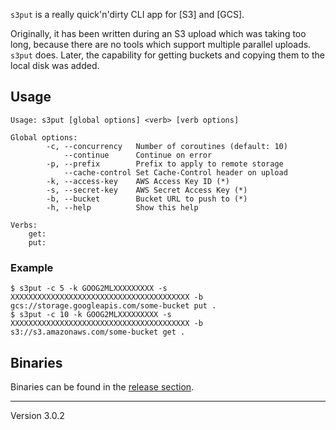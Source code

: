 `s3put` is a really quick'n'dirty CLI app for [S3] and [GCS].

Originally, it has been written during an S3 upload which was taking too long, because there are no tools which support multiple parallel uploads. `s3put` does.
Later, the capability for getting buckets and copying them to the local disk was added.

## Usage

	Usage: s3put [global options] <verb> [verb options]

	Global options:
			-c, --concurrency   Number of coroutines (default: 10)
				--continue      Continue on error
			-p, --prefix        Prefix to apply to remote storage
				--cache-control Set Cache-Control header on upload
			-k, --access-key    AWS Access Key ID (*)
			-s, --secret-key    AWS Secret Access Key (*)
			-b, --bucket        Bucket URL to push to (*)
			-h, --help          Show this help

	Verbs:
		get:
		put:

### Example

	$ s3put -c 5 -k GOOG2MLXXXXXXXXX -s XXXXXXXXXXXXXXXXXXXXXXXXXXXXXXXXXXXXXXXX -b gcs://storage.googleapis.com/some-bucket put .
	$ s3put -c 10 -k GOOG2MLXXXXXXXXX -s XXXXXXXXXXXXXXXXXXXXXXXXXXXXXXXXXXXXXXXX -b s3://s3.amazonaws.com/some-bucket get .

## Binaries

Binaries can be found in the [release section](https://github.com/surma/s3put/releases).

---
Version 3.0.2
